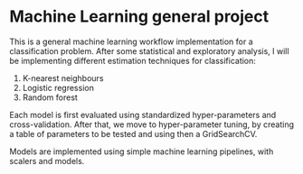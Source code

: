 # Machine Learning general project

This is a general machine learning workflow implementation for a classification problem. After some statistical and exploratory analysis, I will be implementing different estimation techniques for classification:
1. K-nearest neighbours 
2. Logistic regression 
3. Random forest 

Each model is first evaluated using standardized hyper-parameters and cross-validation. After that, we move to hyper-parameter tuning, by creating a table of parameters to be tested and using then a GridSearchCV. 

Models are implemented using simple machine learning pipelines, with scalers and models. 
